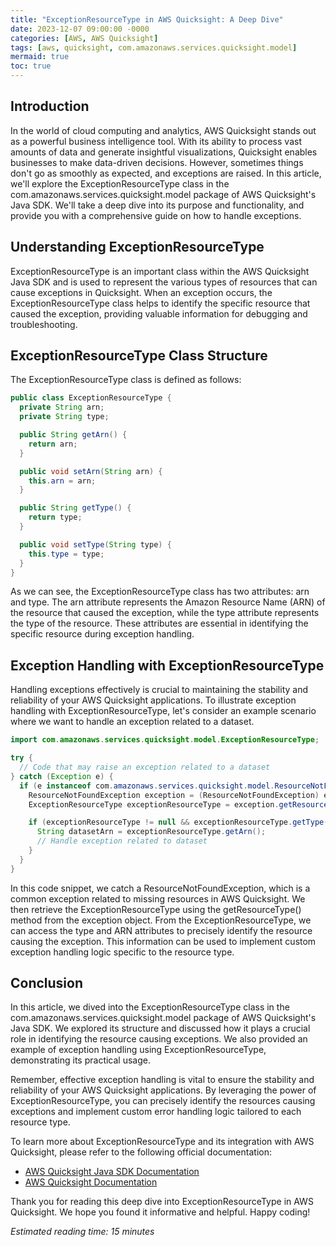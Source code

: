 ```yaml
---
title: "ExceptionResourceType in AWS Quicksight: A Deep Dive"
date: 2023-12-07 09:00:00 -0000
categories: [AWS, AWS Quicksight]
tags: [aws, quicksight, com.amazonaws.services.quicksight.model]
mermaid: true
toc: true
---
```



## Introduction

In the world of cloud computing and analytics, AWS Quicksight stands out as a powerful business intelligence tool. With its ability to process vast amounts of data and generate insightful visualizations, Quicksight enables businesses to make data-driven decisions. However, sometimes things don't go as smoothly as expected, and exceptions are raised. In this article, we'll explore the ExceptionResourceType class in the com.amazonaws.services.quicksight.model package of AWS Quicksight's Java SDK. We'll take a deep dive into its purpose and functionality, and provide you with a comprehensive guide on how to handle exceptions.

## Understanding ExceptionResourceType

ExceptionResourceType is an important class within the AWS Quicksight Java SDK and is used to represent the various types of resources that can cause exceptions in Quicksight. When an exception occurs, the ExceptionResourceType class helps to identify the specific resource that caused the exception, providing valuable information for debugging and troubleshooting.

## ExceptionResourceType Class Structure

The ExceptionResourceType class is defined as follows:

```java
public class ExceptionResourceType {
  private String arn;
  private String type;

  public String getArn() {
    return arn;
  }

  public void setArn(String arn) {
    this.arn = arn;
  }

  public String getType() {
    return type;
  }

  public void setType(String type) {
    this.type = type;
  }
}
```

As we can see, the ExceptionResourceType class has two attributes: arn and type. The arn attribute represents the Amazon Resource Name (ARN) of the resource that caused the exception, while the type attribute represents the type of the resource. These attributes are essential in identifying the specific resource during exception handling.

## Exception Handling with ExceptionResourceType

Handling exceptions effectively is crucial to maintaining the stability and reliability of your AWS Quicksight applications. To illustrate exception handling with ExceptionResourceType, let's consider an example scenario where we want to handle an exception related to a dataset.

```java
import com.amazonaws.services.quicksight.model.ExceptionResourceType;

try {
  // Code that may raise an exception related to a dataset
} catch (Exception e) {
  if (e instanceof com.amazonaws.services.quicksight.model.ResourceNotFoundException) {
    ResourceNotFoundException exception = (ResourceNotFoundException) e;
    ExceptionResourceType exceptionResourceType = exception.getResourceType();

    if (exceptionResourceType != null && exceptionResourceType.getType().equals("DataSet")) {
      String datasetArn = exceptionResourceType.getArn();
      // Handle exception related to dataset
    }
  }
}
```

In this code snippet, we catch a ResourceNotFoundException, which is a common exception related to missing resources in AWS Quicksight. We then retrieve the ExceptionResourceType using the getResourceType() method from the exception object. From the ExceptionResourceType, we can access the type and ARN attributes to precisely identify the resource causing the exception. This information can be used to implement custom exception handling logic specific to the resource type.

## Conclusion

In this article, we dived into the ExceptionResourceType class in the com.amazonaws.services.quicksight.model package of AWS Quicksight's Java SDK. We explored its structure and discussed how it plays a crucial role in identifying the resource causing exceptions. We also provided an example of exception handling using ExceptionResourceType, demonstrating its practical usage.

Remember, effective exception handling is vital to ensure the stability and reliability of your AWS Quicksight applications. By leveraging the power of ExceptionResourceType, you can precisely identify the resources causing exceptions and implement custom error handling logic tailored to each resource type.

To learn more about ExceptionResourceType and its integration with AWS Quicksight, please refer to the following official documentation:

- [AWS Quicksight Java SDK Documentation](https://docs.aws.amazon.com/AWSJavaSDK/latest/javadoc/com/amazonaws/services/quicksight/model/ExceptionResourceType.html)
- [AWS Quicksight Documentation](https://docs.aws.amazon.com/quicksight/)

Thank you for reading this deep dive into ExceptionResourceType in AWS Quicksight. We hope you found it informative and helpful. Happy coding!

*Estimated reading time: 15 minutes*